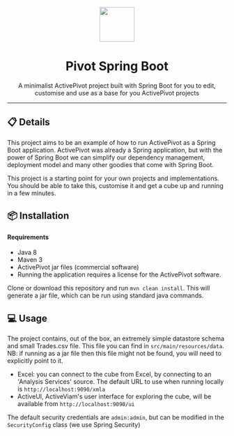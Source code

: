 <p align="center">
  <img width="80" src="https://github.com/activeviam/ps-pivot-springboot/blob/5.8-jdk8/activeviam.svg" />
</p>
<h1 align="center">Pivot Spring Boot</h1>
<p align="center">A minimalist ActivePivot project built with Spring Boot for you to edit, customise and use as a base for you ActivePivot projects</p>

---

## 📋 Details
This project aims to be an example of how to run ActivePivot as a Spring Boot application. ActivePivot was already a Spring application, but with the power of Spring Boot we can simplify our dependency management, deployment model and many other goodies that come with Spring Boot.

This project is a starting point for your own projects and implementations. You should be able to take this, customise it and get a cube up and running in a few minutes.

## 📦 Installation
#### Requirements
- Java 8
- Maven 3
- ActivePivot jar files (commercial software)
- Running the application requires a license for the ActivePivot software.

Clone or download this repository and run `mvn clean install`.
This will generate a jar file, which can be run using standard java commands.

## 💻 Usage
The project contains, out of the box, an extremely simple datastore schema and small Trades.csv file. This file you can find in `src/main/resources/data`. NB: if running as a jar file then this file might not be found, you will need to explicitly point to it.

- Excel: you can connect to the cube from Excel, by connecting to an 'Analysis Services' source. The default URL to use when running locally is `http://localhost:9090/xmla`
- ActiveUI, ActiveViam's user interface for exploring the cube, will be available from `http://localhost:9090/ui`

The default security credentials are `admin:admin`, but can be modified in the `SecurityConfig` class (we use Spring Security)

